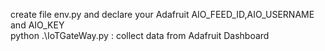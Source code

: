 create file env.py and declare your Adafruit AIO_FEED_ID,AIO_USERNAME and AIO_KEY  
python .\IoTGateWay.py : collect data from Adafruit Dashboard
